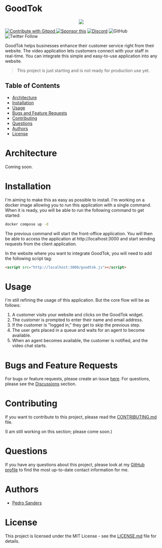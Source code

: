 # GoodTok

<div align="center">
  <p align="center">
    <a href="https://routr.io" target="_blank" rel="noopener">
      <img src="https://raw.githubusercontent.com/psanders/goodtok/main/etc/assets/repo-banner.png" />
    </a>
  </p>
</div>

<a href="https://gitpod.io/#https://github.com/psanders/goodtok"> <img src="https://img.shields.io/badge/Contribute%20with-Gitpod-908a85?logo=gitpod" alt="Contribute with Gitpod" />
</a> [![Sponsor this](https://img.shields.io/static/v1?label=Sponsor&message=%E2%9D%A4&logo=GitHub&link=https://github.com/sponsors/psanders)](https://github.com/sponsors/psanders) [![Discord](https://img.shields.io/discord/1016419835455996076?color=5865F2&label=Discord&logo=discord&logoColor=white)](https://discord.gg/4QWgSz4hTC) ![GitHub](https://img.shields.io/github/license/psanders/goodtok?color=%2347b96d) ![Twitter Follow](https://img.shields.io/twitter/follow/pedrosanders_?style=social)

GoodTok helps businesses enhance their customer service right from their website. The video application lets customers connect with your staff in real-time. You can integrate this simple and easy-to-use application into any website.

> This project is just starting and is not ready for production use yet.

## Table of Contents

- [Architecture](#architecture)
- [Installation](#installation)
- [Usage](#usage)
- [Bugs and Feature Requests](#bugs-and-feature-requests)
- [Contributing](#contributing)
- [Questions](#questions)
- [Authors](#authors)
- [License](#license)

# Architecture

Coming soon.

# Installation

I'm aiming to make this as easy as possible to install. I'm working on a docker image allowing you to run this application with a single command. When it is ready, you will be able to run the following command to get started:

```bash
docker compose up -d
```

The previous command will start the front-office application. You will then be able to access the application at http://localhost:3000 and start sending requests from the client application.

In the website where you want to integrate GoodTok, you will need to add the following script tag:

```html
<script src="http://localhost:3000/goodtok.js"></script>
```

# Usage

I'm still refining the usage of this application. But the core flow will be as follows:

1. A customer visits your website and clicks on the GoodTok widget.
2. The customer is prompted to enter their name and email address.
3. If the customer is "logged in," they get to skip the previous step.
4. The user gets placed in a queue and waits for an agent to become available.
5. When an agent becomes available, the customer is notified, and the video chat starts.

# Bugs and Feature Requests

For bugs or feature requests, please create an issue [here](https://github.com/psanders/goodtok/issues). For questions, please see the [Discussions](https://github.com/psanders/goodtok/issues) section.

# Contributing

If you want to contribute to this project, please read the [CONTRIBUTING.md](CONTRIBUTING.md) file.

(I am still working on this section; please come soon.)

# Questions

If you have any questions about this project, please look at my [GitHub profile](https://github.com/psanders) to find the most up-to-date contact information for me.

# Authors

- [Pedro Sanders](https://github.com/psanders)

# License

This project is licensed under the MIT License - see the [LICENSE.md](LICENSE.md) file for details.